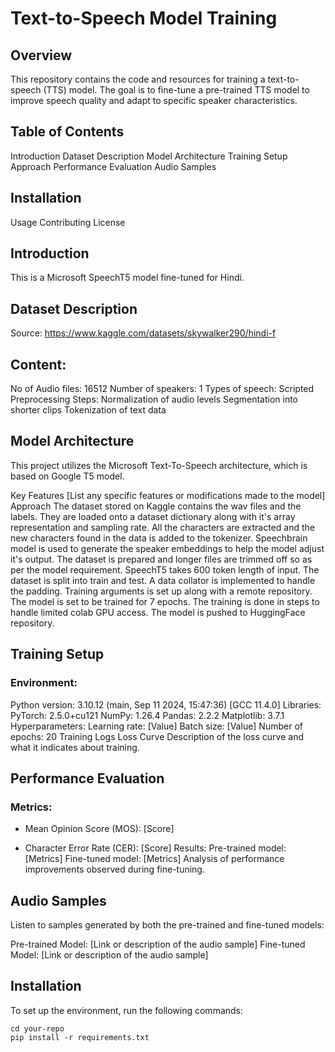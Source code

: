 # Text-to-Speech Model Training
## **Overview**
This repository contains the code and resources for training a text-to-speech (TTS) model. The goal is to fine-tune a pre-trained TTS model to improve speech quality and adapt to specific speaker characteristics.

## Table of Contents
Introduction
Dataset Description
Model Architecture
Training Setup
Approach
Performance Evaluation
Audio Samples
## Installation
Usage
Contributing
License
## Introduction
This is a Microsoft SpeechT5 model fine-tuned for Hindi.

## Dataset Description
Source: https://www.kaggle.com/datasets/skywalker290/hindi-f
## Content:
No of Audio files: 16512
Number of speakers: 1
Types of speech: Scripted
Preprocessing Steps:
Normalization of audio levels
Segmentation into shorter clips
Tokenization of text data
## Model Architecture
This project utilizes the Microsoft Text-To-Speech architecture, which is based on Google T5 model.

Key Features
[List any specific features or modifications made to the model]
Approach
The dataset stored on Kaggle contains the wav files and the labels. They are loaded onto a dataset dictionary along with it's array representation and sampling rate. All the characters are extracted and the new characters found in the data is added to the tokenizer. Speechbrain model is used to generate the speaker embeddings to help the model adjust it's output. The dataset is prepared and longer files are trimmed off so as per the model requirement. SpeechT5 takes 600 token length of input. The dataset is split into train and test. A data collator is implemented to handle the padding. Training arguments is set up along with a remote repository. The model is set to be trained for 7 epochs. The training is done in steps to handle limited colab GPU access. The model is pushed to HuggingFace repository.

## Training Setup
### Environment:
Python version: 3.10.12 (main, Sep 11 2024, 15:47:36) [GCC 11.4.0]
Libraries:
PyTorch: 2.5.0+cu121
NumPy: 1.26.4
Pandas: 2.2.2
Matplotlib: 3.7.1
Hyperparameters:
Learning rate: [Value]
Batch size: [Value]
Number of epochs: 20
Training Logs
Loss Curve
Description of the loss curve and what it indicates about training.

## Performance Evaluation
### Metrics:
- Mean Opinion Score (MOS): [Score]
* Character Error Rate (CER): [Score]
Results:
Pre-trained model: [Metrics]
Fine-tuned model: [Metrics]
Analysis of performance improvements observed during fine-tuning.

## Audio Samples
Listen to samples generated by both the pre-trained and fine-tuned models:

Pre-trained Model: [Link or description of the audio sample]
Fine-tuned Model: [Link or description of the audio sample]
## Installation
To set up the environment, run the following commands:

```git clone https://github.com/ShigrafS/HindiTTS.git
cd your-repo
pip install -r requirements.txt
